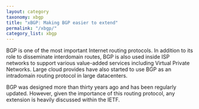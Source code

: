 ```yaml
---
layout: category
taxonomy: xbgp
title: "xBGP: Making BGP easier to extend"
permalink: "/xbgp/"
category_list: xbgp
---
```


BGP is one of the most important Internet routing protocols. In addition to its role to disseminate interdomain routes, BGP is also used inside ISP networks to support various value-added services including Virtual Private Networks. Large cloud provides have also started to use BGP as an intradomain routing protocol in large datacenters.

BGP was designed more than thirty years ago and has been regularly updated. However, given the importance of this routing protocol, any extension is heavily discussed within the IETF. 
